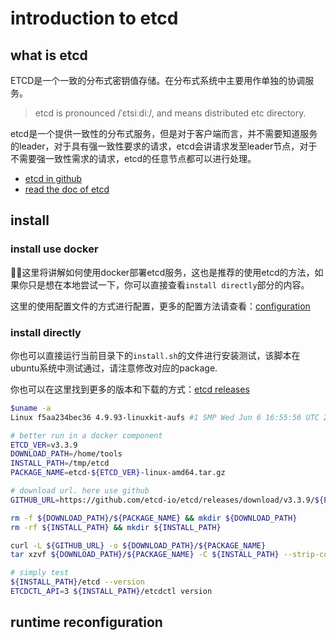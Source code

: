 # introduction to etcd
## what is etcd
ETCD是一个一致的分布式密钥值存储。在分布式系统中主要用作单独的协调服务。

>etcd is pronounced /ˈɛtsiːdiː/, and means distributed etc directory.

etcd是一个提供一致性的分布式服务，但是对于客户端而言，并不需要知道服务的leader，对于具有强一致性要求的请求，etcd会讲请求发至leader节点，对于不需要强一致性需求的请求，etcd的任意节点都可以进行处理。

- [etcd in github](https://github.com/etcd-io/etcd)
- [read the doc of etcd](https://etcd.readthedocs.io/en/latest/index.html)

## install
### install use docker
这里将讲解如何使用docker部署etcd服务，这也是推荐的使用etcd的方法，如果你只是想在本地尝试一下，你可以直接查看`install directly`部分的内容。

这里的使用配置文件的方式进行配置，更多的配置方法请查看：[configuration](https://github.com/etcd-io/etcd/blob/master/Documentation/op-guide/configuration.md)


### install directly
你也可以直接运行当前目录下的`install.sh`的文件进行安装测试，该脚本在ubuntu系统中测试通过，请注意修改对应的package.

你也可以在这里找到更多的版本和下载的方式：[etcd releases](https://github.com/etcd-io/etcd/releases)

```bash
$uname -a
Linux f5aa234bec36 4.9.93-linuxkit-aufs #1 SMP Wed Jun 6 16:55:56 UTC 2018 x86_64 x86_64 x86_64 GNU/Linux
```

```bash
# better run in a docker component
ETCD_VER=v3.3.9
DOWNLOAD_PATH=/home/tools
INSTALL_PATH=/tmp/etcd
PACKAGE_NAME=etcd-${ETCD_VER}-linux-amd64.tar.gz

# download url. here use github
GITHUB_URL=https://github.com/etcd-io/etcd/releases/download/v3.3.9/${PACKAGE_NAME}

rm -f ${DOWNLOAD_PATH}/${PACKAGE_NAME} && mkdir ${DOWNLOAD_PATH}
rm -rf ${INSTALL_PATH} && mkdir ${INSTALL_PATH}

curl -L ${GITHUB_URL} -o ${DOWNLOAD_PATH}/${PACKAGE_NAME}
tar xzvf ${DOWNLOAD_PATH}/${PACKAGE_NAME} -C ${INSTALL_PATH} --strip-components=1

# simply test
${INSTALL_PATH}/etcd --version
ETCDCTL_API=3 ${INSTALL_PATH}/etcdctl version
```

## runtime reconfiguration